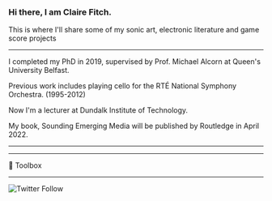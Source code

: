 ### Hi there, I am Claire Fitch. 

This is where I'll share some of my sonic art, electronic literature and game score projects


---


I completed my PhD in 2019, supervised by Prof. Michael Alcorn at Queen's University Belfast.

Previous work includes playing cello for the RTÉ National Symphony Orchestra. (1995-2012)



Now I'm a lecturer at Dundalk Institute of Technology.

My book, Sounding Emerging Media will be published by Routledge in April 2022. 

---

---

🧰 Toolbox

---



![Twitter Follow](https://img.shields.io/twitter/follow/ambiencellist?style=social)
